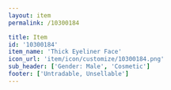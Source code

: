 ```yaml
---
layout: item
permalink: /10300184

title: Item
id: '10300184'
item_name: 'Thick Eyeliner Face'
icon_url: 'item/icon/customize/10300184.png'
sub_header: ['Gender: Male', 'Cosmetic']
footer: ['Untradable, Unsellable']
---
```

